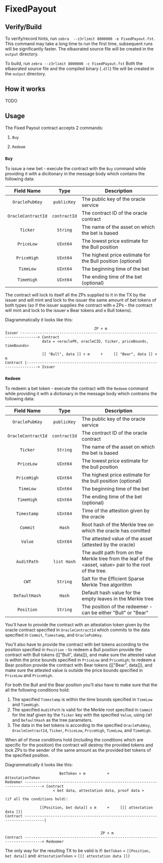 
# FixedPayout

## Verify/Build

To verify/record hints, run `zebra  --z3rlimit 8000000 -e FixedPayout.fst`.
This command may take a long time to run the first time, subsequent runs will be significantly faster.
The elbaorated source file will be created in the `output` directory.

To build, run `zebra --z3rlimit 8000000 -c FixedPayout.fst`
Both the elbaorated source file and the compiled binary (`.dll`) file will be created in the `output` directory.

## How it works

TODO

## Usage

The Fixed Payout contract accepts 2 commands:

1. `Buy`

2. `Redeem`

### `Buy`

To issue a new bet - execute the contract with the `Buy` command while providing it with a dicitionary in the
message body which contains the following data:

| Field Name         | Type               | Description
|:------------------:|:------------------:| -----------
| `OraclePubKey`     | `publicKey`        | The public key of the oracle service
| `OracleContractId` | `contractId`       | The contract ID of the oracle contract
| `Ticker`           | `String`           | The name of the asset on which the bet is based
| `PriceLow`         | `UInt64`           | The lowest price estimate for the Bull position
| `PriceHigh`        | `UInt64`           | The highest price estimate for the Bull position (optional)
| `TimeLow`          | `UInt64`           | The beginning time of the bet
| `TimeHigh`         | `UInt64`           | The ending time of the bet (optional)

The contract will lock to itself all the ZPs supplied to it in the TX by the issuer and will mint and lock to the
issuer the same amount of bet tokens of both types (so if the issuer supplies the contract with `m` ZPs -
the contract will mint and lock to the issuer `m` Bear tokens and `m` Bull tokens).

Diagrammatically it looks like this:

                                             ZP × m
    Issuer ------------------------------------------------------------------------------> Contract
                     data = <oraclePK, oracleCID, ticker, priceBounds, timeBounds>

                     [[ "Bull", data ]] × m     +     [[ "Bear", data ]] × m
    Contract |---------------------------------------------------------------------------> Issuer


### `Redeem`

To redeem a bet token - execute the contract with the `Redeem` command while providing it with a dictionary in the
message body which contrains the following data:

| Field Name         | Type               | Description
|:------------------:|:------------------:| -----------
| `OraclePubKey`     | `publicKey`        | The public key of the oracle service
| `OracleContractId` | `contractId`       | The contract ID of the oracle contract
| `Ticker`           | `String`           | The name of the asset on which the bet is based
| `PriceLow`         | `UInt64`           | The lowest price estimate for the bull position
| `PriceHigh`        | `UInt64`           | The highest price estimate for the bull position (optional)
| `TimeLow`          | `UInt64`           | The beginning time of the bet
| `TimeHigh`         | `UInt64`           | The ending time of the bet (optional)
| `Timestamp`        | `UInt64`           | Time of the attestion given by the oracle
| `Commit`           | `Hash`             | Root hash of the Merkle tree on which the oracle has comitted
| `Value`            | `UInt64`           | The attested value of the asset (attested by the oracle)
| `AuditPath`        | `list Hash`        | The audit path from on the Merkle tree from the leaf of the <asset, value> pair to the root of the tree.
| `CWT`              | `String`           | Salt for the Efficient Sparse Merkle Tree algorithm
| `DefaultHash`      | `Hash`             | Default hash value for the empty leaves in the Merkle tree
| `Position`         | `String`           | The position of the redeemer - can be either "Bull" or "Bear"

You'll have to provide the contract with an attestation token given by the oracle contract specified in `OracleContractId` which commits to the data specified in `Commit`, `Timestamp`, and `OraclePubKey`.

You'll also have to provide the contract with bet tokens according to the position specified in `Position` -
to redeem a Bull position provide the contract with Bull tokens ([["Bull", data]]),
and make sure the attested value is within the price bounds specified in `PriceLow` and `PriceHigh`;
to redeem a Bear position provide the contract with Bear tokens ([["Bear", data]]),
and make sure the attested value is outside the price bounds specified in `PriceLow` and `PriceHigh`.

For both the Bull and the Bear position you'll also have to make sure that the all the following conditions hold:

1. The specified `Timestamp` is within the time bounds specified in `TimeLow` and `TimeHigh`.
2. The specified `AuditPath` is valid for the Merkle root specified in `Commit` for the leaf given by the `Ticker` key with the specified `Value`, using `CWT` and `DefaultHash` as the tree parameters.
3. The data in the bet tokens is according to the specified `OraclePubKey`, `OracleContractId`, `Ticker`, `PriceLow`, `PriceHigh`, `TimeLow`, and `TimeHigh`.

When all of those conditions hold (including the conditions which are specific for the position) the contract will
destroy the provided tokens and lock ZPs to the sender of the same amount as the provided bet tokens of
the specified position.

Diagrammatically it looks like this:

                             BetToken × m          +       AttestationToken
    Redeemer ------------------------------------------------------------------------------> Contract
                          < bet data, attestation data, proof data >

    (if all the conditions hold):

                    [[Position, bet data]] x m     +     [[[ attestation data ]]]
    Contract -------------------------------------------------------------------------------|


                                                ZP × m
    Contract ------------------------------------------------------------------------------> Redeemer

The only way for the resulting TX to be valid is if:
    `BetToken` = `[[Position, bet data]]`
and:
    `AttestationToken` = `[[[ attestation data ]]]`
